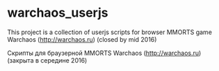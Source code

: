 warchaos_userjs
===============

This project is a collection of userjs scripts for browser MMORTS game Warchaos (http://warchaos.ru) (closed by mid 2016)

Скрипты для браузерной MMORTS Warchaos (http://warchaos.ru) (закрыта в середине 2016)
